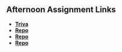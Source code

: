 ## Afternoon Assignment Links

* **[Triva](https://github.com/blazej686/Triva)**
* **[Repo](https://github.com/blazej686/fall23_gregslist_async)**
* **[Repo](https://github.com/blazej686/Pokedex)**
* **[Repo](https://github.com/blazej686/Gifted)**


